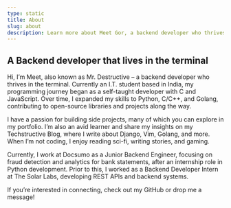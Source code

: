 ```yaml
---
type: static
title: About
slug: about
description: Learn more about Meet Gor, a backend developer who thrives in the terminal and shares insights on Django, Vim, and Golang.
---
```


## A Backend developer that lives in the terminal

Hi, I’m Meet, also known as Mr. Destructive – a backend developer who thrives in the terminal. Currently an I.T. student based in India, my programming journey began as a self-taught developer with C and JavaScript. Over time, I expanded my skills to Python, C/C++, and Golang, contributing to open-source libraries and projects along the way.

I have a passion for building side projects, many of which you can explore in my portfolio. I’m also an avid learner and share my insights on my Techstructive Blog, where I write about Django, Vim, Golang, and more. When I’m not coding, I enjoy reading sci-fi, writing stories, and gaming.

Currently, I work at Docsumo as a Junior Backend Engineer, focusing on fraud detection and analytics for bank statements, after an internship role in Python development. Prior to this, I worked as a Backend Developer Intern at The Solar Labs, developing REST APIs and backend systems.

If you’re interested in connecting, check out my GitHub or drop me a message!
